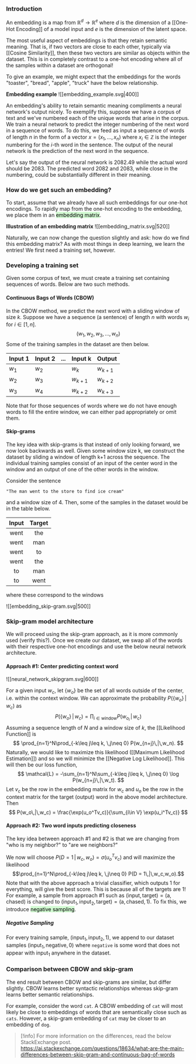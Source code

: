 ### Introduction
An embedding is a map from $\mathbb{R}^d \to \mathbb{R}^e$ where $d$ is the dimension of a [[One-Hot Encoding]] of a model input and $e$ is the dimension of the latent space. 

The most useful aspect of embeddings is that they retain semantic meaning. That is, if two vectors are close to each other, typically via [[Cosine Similarity]], then these two vectors are similar as objects within the dataset. This is in completely contrast to a one-hot encoding where all of the samples within a dataset are orthogonal!

To give an example, we might expect that the embeddings for the words "toaster", "bread", "apple", "truck" have the below relationship.

**Embedding example**
![[embedding_example.svg|400]]

An embedding's ability to retain semantic meaning compliments a neural network's output nicely. To exemplify this, suppose we have a corpus of text and we've numbered each of the unique words that arise in the corpus. We train a neural network to predict the integer numbering of the next word in a sequence of words. To do this, we feed as input a sequence of words of length $n$ in the form of a vector $x = (x_1,\dots, x_n)$ where $x_i\in \mathbb{Z}$ is the integer numbering for the $i$-th word in the sentence. The output of the neural network is the prediction of the next word in the sequence. 

Let's say the output of the neural network is 2082.49 while the actual word should be 2083. The predicted word 2082 and 2083, while close in the numbering, could be substantially different in their meaning. 

### How do we get such an embedding?
To start, assume that we already have all such embeddings for our one-hot encodings. To rapidly map from the one-hot encoding to the embedding, we place them in an <mark style="background: #BBFABBA6;">embedding matrix</mark>. 

**Illustration of an embedding matrix**
![[embedding_matrix.svg|520]]

Naturally, we can now change the question slightly and ask: how do we find this embedding matrix? As with most things in deep learning, we learn the entries! We first need a training set, however. 
### Developing a training set
Given some corpus of text, we must create a training set containing sequences of words. Below are two such methods.
#### Continuous Bags of Words (CBOW)
In the CBOW method, we predict the next word with a sliding window of size $k$. Suppose we have a sequence (a sentence) of length $n$ with words $w_i$ for $i\in [1,n]$. 
$$
(w_1, w_2, w_3, ..., w_n)
$$
Some of the training samples in the dataset are then below.

| Input 1 | Input 2 | ... | Input k   | Output    |
| ------- | ------- | --- | --------- | --------- |
| $w_1$   | $w_2$   |     | $w_k$     | $w_{k+1}$ |
| $w_2$   | $w_3$   |     | $w_{k+1}$ | $w_{k+2}$ |
| $w_3$   | $w_4$   |     | $w_{k+2}$ | $w_{k+3}$ |

Note that for those sequences of words where we do not have enough words to fill the entire window, we can either pad appropriately or omit them. 
#### Skip-grams
The key idea with skip-grams is that instead of only looking forward, we now look backwards as well. Given some window size k, we construct the dataset by sliding a window of length k+1 across the sequence. The individual training samples consist of an input of the center word in the window and an output of one of the other words in the window. 

Consider the sentence

`"The man went to the store to find ice cream"`

and a window size of 4. Then, some of the samples in the dataset would be in the table below.

| Input | Target |
| :---: | :----: |
| went  |  the   |
| went  |  man   |
| went  |   to   |
| went  |  the   |
|  to   |  man   |
|  to   |  went  |
where these correspond to the windows

![[embedding_skip-gram.svg|500]]

### Skip-gram model architecture 
We will proceed using the skip-gram approach, as it is more commonly used (verify this?). Once we create our dataset, we swap all of the words with their respective one-hot encodings and use the below neural network architecture. 

#### Approach #1: Center predicting context word

![[neural_network_skipgram.svg|600]]

For a given input $w_c$, let $\{w_o\}$ be the set of all words outside of the center, i.e. within the context window. We can approximate the probability $P(\{w_o\} \,|\, w_c)$ as 
$$P(\{w_o\} \,|\, w_c) = \prod_{i\in\mathrm{window}} P(w_{o_i}\,|\,w_c)$$
Assuming a sequence length of $N$ and a window size of $k$, the [[Likelihood Function]] is 
$$
\prod_{n=1}^N\prod_{-k\leq j\leq k, \,j\neq 0} P(w_{n+j}\,|\,w_n).
$$
Naturally, we would like to maximize this likelihood ([[Maximum Likelihood Estimation]]) and so we will minimize the [[Negative Log Likelihood]]. This will then be our loss function, 
$$
\mathcal{L} = -\sum_{n=1}^N\sum_{-k\leq j\leq k, \,j\neq 0} \log P(w_{n+j}\,|\,w_t). 
$$
Let $v_c$ be the row in the embedding matrix for $w_c$ and $u_o$ be the row in the context matrix for the target (output) word in the above model architecture. Then 
$$
P(w_o\,|\,w_c) = \frac{\exp(u_o^Tv_c)}{\sum_{i\in V} \exp(u_i^Tv_c)}
$$
#### Approach #2: Two word inputs predicting closeness
The key idea between approach #1 and #2 is that we are changing from "who is my neighbor?" to "are we neighbors?"

We now will choose $P(D = 1\,|\,w_c,w_o) = \sigma(u_o^Tv_c)$ and will maximize the likelihood
$$\prod_{n=1}^N\prod_{-k\leq j\leq k, \,j\neq 0} P(D = 1\,|\,w_c,w_o).$$
Note that with the above approach a trivial classifier, which outputs 1 for everything, will give the best score. This is because all of the targets are 1! For example, a sample from approach #1 such as $(\mathrm{input}, \mathrm{target}) = (\text{a}, \text{chased})$ is changed to $(\mathrm{input}_1, \mathrm{input}_2, \mathrm{target}) = (\text{a}, \text{chased}, 1).$ To fix this, we introduce <mark style="background: #BBFABBA6;">negative sampling</mark>. 
##### Negative Sampling 
For every training sample, $(\mathrm{input}_1, \mathrm{input}_2, 1)$, we append to our dataset samples $(\text{input}_1, \text{negative}, 0)$ where `negative` is some word that does not appear with $\text{input}_1$ anywhere in the dataset. 
### Comparison between CBOW and skip-gram
The end result between CBOW and skip-grams are similar, but differ slightly. CBOW learns better syntactic relationships whereas skip-gram learns better semantic relationships. 

For example, consider the word `cat`. A CBOW embedding of `cat` will most likely be close to embeddings of words that are semantically close such as `cats`. However, a skip-gram embedding of `cat` may be closer to an embedding of `dog`. 

> [!info] 
> For more information on the differences, read the below StackExchange post. 
> https://ai.stackexchange.com/questions/18634/what-are-the-main-differences-between-skip-gram-and-continuous-bag-of-words



